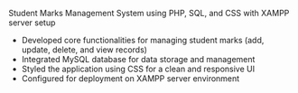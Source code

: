  Student Marks Management System using PHP, SQL, and CSS with XAMPP server setup

- Developed core functionalities for managing student marks (add, update, delete, and view records)
- Integrated MySQL database for data storage and management
- Styled the application using CSS for a clean and responsive UI
- Configured for deployment on XAMPP server environment
